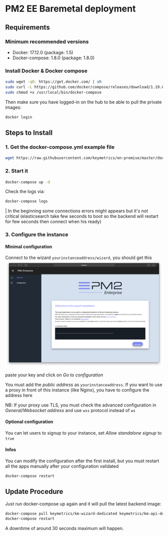 # PM2 EE Baremetal deployment

## Requirements

### Minimum recommended versions

- Docker: 17.12.0 (package: 1.5)
- Docker-compose: 1.8.0 (package: 1.8.0)

### Install Docker & Docker compose

```bash
sudo wget -qO- https://get.docker.com/ | sh
sudo curl -L https://github.com/docker/compose/releases/download/1.19.0/docker-compose-`uname -s`-`uname -m` -o /usr/local/bin/docker-compose
sudo chmod +x /usr/local/bin/docker-compose
```

Then make sure you have logged-in on the hub to be able to pull the private images:

```bash
docker login
```

## Steps to Install

### 1. Get the docker-compose.yml example file

```bash
wget https://raw.githubusercontent.com/keymetrics/on-premise/master/docker/docker-compose.yml
```

### 2. Start it

```bash
docker-compose up -d
```

Check the logs via:

```bash
docker-compose logs
```

| In the beginning some connections errors might appears but it's not critical (elasticsearch take few seconds to boot so the backend will restart for few seconds then connect when his ready)

### 3. Configure the instance

#### Minimal configuration

Connect to the wizard `yourinstanceaddress/wizard`, you should get this
![wizard preview on localhost/wizard](assets/wizard-interface.png)

paste your key and click on *Go to configuration*

You must add the *public address* as `yourinstanceaddress`. If you want to use a proxy in front of this instance (like Nginx), you have to configure the address here

NB: If your proxy use TLS, you must check the advanced configuration in *General/Websocket address* and use `wss` protocol instead of `ws`

#### Optional configuration

You can let users to signup to your instance, set *Allow standalone signup* to `true`

#### Infos

You can modify the configuration after the first install, but you must restart all the apps manually after your configuration validated

```bash
docker-compose restart
```

## Update Procedure

Just run docker-compose up again and it will pull the latest backend image:

```bash
docker-compose pull keymetrics/km-wizard-dedicated keymetrics/km-api-dedicated keymetrics/noex-enterprise
docker-compose restart
```

A downtime of around 30 seconds maximum will happen.

